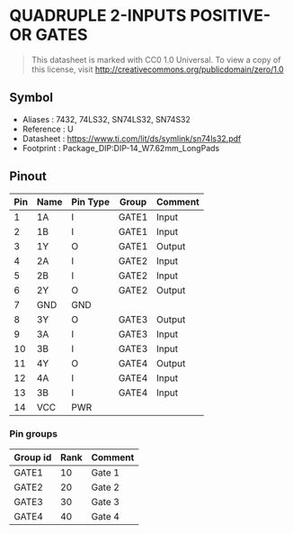 # QUADRUPLE 2-INPUTS POSITIVE-OR GATES

> This datasheet is marked with CC0 1.0
> Universal. To view a copy of this license, visit
> http://creativecommons.org/publicdomain/zero/1.0

## Symbol

* Aliases : 7432, 74LS32, SN74LS32, SN74S32
* Reference : U
* Datasheet : https://www.ti.com/lit/ds/symlink/sn74ls32.pdf
* Footprint : Package_DIP:DIP-14_W7.62mm_LongPads

## Pinout

|Pin|Name|Pin Type|Group|Comment|
|---|---|---|---|---|
|1|1A|I|GATE1|Input|
|2|1B|I|GATE1|Input|
|3|1Y|O|GATE1|Output|
|4|2A|I|GATE2|Input|
|5|2B|I|GATE2|Input|
|6|2Y|O|GATE2|Output|
|7|GND|GND|||
|8|3Y|O|GATE3|Output|
|9|3A|I|GATE3|Input|
|10|3B|I|GATE3|Input|
|11|4Y|O|GATE4|Output|
|12|4A|I|GATE4|Input|
|13|3B|I|GATE4|Input|
|14|VCC|PWR|||


### Pin groups

|Group id|Rank|Comment|
|---|---|---|
|GATE1|10|Gate 1|
|GATE2|20|Gate 2|
|GATE3|30|Gate 3|
|GATE4|40|Gate 4|
